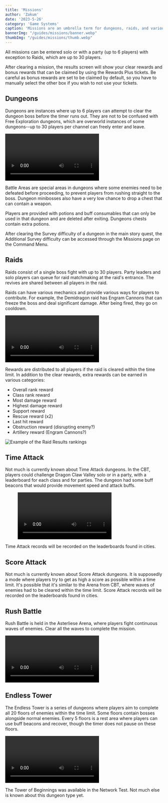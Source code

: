 ```yaml
---
title: 'Missions'
author: 'Zakum'
date: '2023-5-26'
category: 'Game Systems'
caption: 'Missions are an umbrella term for dungeons, raids, and various other dungeon-like content.'
bannerImg: "/guides/missions/banner.webp"
thumbImg: "/guides/missions/thumb.webp"
---
```


<script>
    import Video from '$lib/components/Video.svelte';
    import StickyNote from '$lib/components/StickyNote.svelte';
</script>

All missions can be entered solo or with a party (up to 6 players) with exception to Raids, which are up to 30 players.

After clearing a mission, the results screen will show your clear rewards and bonus rewards that can be claimed by using the Rewards Plus tickets. 
<StickyNote type="caution">
    Be careful as bonus rewards are set to be claimed by default, so you have to manually select the other box if you wish to not use your tickets.
</StickyNote>

## Dungeons
Dungeons are instances where up to 6 players can attempt to clear the dungeon boss before the timer runs out. They are not to be confused with Free Exploration dungeons, which are overworld instances of some dungeons--up to 30 players per channel can freely enter and leave.

<Video 
    title="Dragon Claw Valley from the Closed Beta Test" 
    id="3zFExLwb4nw"
    bleed
/>

Battle Areas are special areas in dungeons where some enemies need to be defeated before proceeding, to prevent players from rushing straight to the boss.  Dungeon minibosses also have a very low chance to drop a chest that can contain a weapon.

Players are provided with potions and buff consumables that can only be used in that dungeon and are deleted after exiting. Dungeons chests contain extra potions.

After clearing the Survey difficulty of a dungeon in the main story quest, the Additional Survey difficulty can be accessed through the Missions page on the Command Menu.

## Raids
Raids consist of a single boss fight with up to 30 players. Party leaders and solo players can queue for raid matchmaking at the raid's entrance. The revives are shared between all players in the raid.

Raids can have various mechanics and provide various ways for players to contribute. For example, the Demidragon raid has Engram Cannons that can freeze the boss and deal significant damage. After being fired, they go on cooldown.

<Video 
    title="Raid from the Closed Beta Test" 
    id="hffWt-K1yZE"
    bleed
/>

Rewards are distributed to all players if the raid is cleared within the time limit. In addition to the clear rewards, extra rewards can be earned in various categories:
- Overall rank reward
- Class rank reward
- Most damage reward
- Highest damage reward
- Support reward
- Rescue reward (x2)
- Last hit reward
- Obstruction reward (disrupting enemy?)
- Artillery reward (Engram Cannons?)

<img src="https://cdn.discordapp.com/attachments/598568347826651146/1092264626386907207/image.png" alt="Example of the Raid Results rankings">

## Time Attack
Not much is currently known about Time Attack dungeons. In the CBT, players could challenge Dragon Claw Valley solo or in a party, with a leaderboard for each class and for parties. The dungeon had some buff beacons that would provide movement speed and attack buffs.

<figure class="full-bleed">
    <Video 
        title="Time Attack dungeon in the Closed Beta Test" 
        id="3QKaPJuF2co"
        bleed
        style="margin: 0"
    />
    <figcaption>The only available Time Attack dungeon in the Closed Beta Test.</figcaption>
</figure>

Time Attack records will be recorded on the leaderboards found in cities. 

## Score Attack
Not much is currently known about Score Attack dungeons. It is supposedly a mode where players try to get as high a score as possible within a time limit. It's possible that it's similar to the Arena from CBT, where waves of enemies had to be cleared within the time limit. Score Attack records will be recorded on the leaderboards found in cities.

## Rush Battle
Rush Battle is held in the Asterliese Arena, where players fight continuous waves of enemies. Clear all the waves to complete the mission.

<Video 
    title="Rush Battle 2 in the NT" 
    id="ekgVVaCvHow"
    bleed
/>

## Endless Tower
The Endless Tower is a series of dungeons where players aim to complete all 20 floors of enemies within the time limit. Some floors contain bosses alongside normal enemies. Every 5 floors is a rest area where players can use buff beacons and recover, though the timer does not pause on these floors.

<Video 
    title="Tower of Beginnings in the NT" 
    id="JdQ0vTocqBM"
    bleed
/>

The Tower of Beginnings was available in the Network Test. Not much else is known about this dungeon type yet.